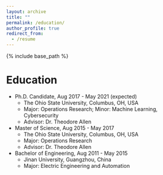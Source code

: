 ```yaml
---
layout: archive
title: ""
permalink: /education/
author_profile: true
redirect_from:
  - /resume
---
```


{% include base_path %}

Education
======
* Ph.D. Candidate, Aug 2017 - May 2021 (expected)
  * The Ohio State University, Columbus, OH, USA
  * Major: Operations Research; Minor: Machine Learning, Cybersecurity
  * Advisor: Dr. Theodore Allen
* Master of Science, Aug 2015 - May 2017
  * The Ohio State University, Columbus, OH, USA
  * Major: Operations Research
  * Advisor: Dr. Theodore Allen
* Bachelor of Engineering, Aug 2011 - May 2015
  * Jinan University, Guangzhou, China
  * Major: Electric Engineering and Automation



